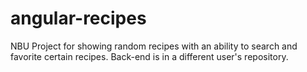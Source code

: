 # angular-recipes
NBU Project for showing random recipes with an ability to search and favorite certain recipes. Back-end is in a different user's repository.
